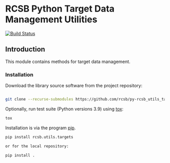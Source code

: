 # RCSB Python Target Data Management Utilities

[![Build Status](https://dev.azure.com/rcsb/RCSB%20PDB%20Python%20Projects/_apis/build/status/rcsb.py-rcsb_utils_targets?branchName=master)](https://dev.azure.com/rcsb/RCSB%20PDB%20Python%20Projects/_build/latest?definitionId=29&branchName=master)

## Introduction

This module contains methods for target data management.

### Installation

Download the library source software from the project repository:

```bash

git clone --recurse-submodules https://github.com/rcsb/py-rcsb_utils_targets.git

```

Optionally, run test suite (Python versions 3.9) using
[tox](http://tox.readthedocs.io/en/latest/example/platform.html):

```bash
tox
```

Installation is via the program [pip](https://pypi.python.org/pypi/pip).

```bash
pip install rcsb.utils.targets

or for the local repository:

pip install .
```
